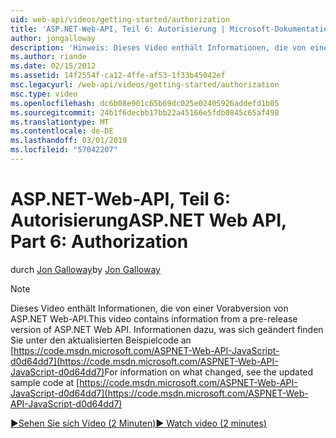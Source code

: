 ```yaml
---
uid: web-api/videos/getting-started/authorization
title: 'ASP.NET-Web-API, Teil 6: Autorisierung | Microsoft-Dokumentation'
author: jongalloway
description: 'Hinweis: Dieses Video enthält Informationen, die von einer Vorabversion von ASP.NET Web-API'
ms.author: riande
ms.date: 02/15/2012
ms.assetid: 14f2554f-ca12-4ffe-af53-1f33b45042ef
msc.legacyurl: /web-api/videos/getting-started/authorization
msc.type: video
ms.openlocfilehash: dc6b08e901c65b69dc025e02405926addefd1b05
ms.sourcegitcommit: 24b1f6decbb17bb22a45166e5fdb0845c65af498
ms.translationtype: MT
ms.contentlocale: de-DE
ms.lasthandoff: 03/01/2019
ms.locfileid: "57042207"
---
```

<a name="aspnet-web-api-part-6-authorization"></a><span data-ttu-id="cae57-103">ASP.NET-Web-API, Teil 6: Autorisierung</span><span class="sxs-lookup"><span data-stu-id="cae57-103">ASP.NET Web API, Part 6: Authorization</span></span>
====================
<span data-ttu-id="cae57-104">durch [Jon Galloway](https://github.com/jongalloway)</span><span class="sxs-lookup"><span data-stu-id="cae57-104">by [Jon Galloway](https://github.com/jongalloway)</span></span>

> [!NOTE]
> <span data-ttu-id="cae57-105">Dieses Video enthält Informationen, die von einer Vorabversion von ASP.NET Web-API.</span><span class="sxs-lookup"><span data-stu-id="cae57-105">This video contains information from a pre-release version of ASP.NET Web API.</span></span> <span data-ttu-id="cae57-106">Informationen dazu, was sich geändert finden Sie unter den aktualisierten Beispielcode an [https://code.msdn.microsoft.com/ASPNET-Web-API-JavaScript-d0d64dd7](https://code.msdn.microsoft.com/ASPNET-Web-API-JavaScript-d0d64dd7)</span><span class="sxs-lookup"><span data-stu-id="cae57-106">For information on what changed, see the updated sample code at [https://code.msdn.microsoft.com/ASPNET-Web-API-JavaScript-d0d64dd7](https://code.msdn.microsoft.com/ASPNET-Web-API-JavaScript-d0d64dd7)</span></span>

[<span data-ttu-id="cae57-107">&#9654;Sehen Sie sich Video (2 Minuten)</span><span class="sxs-lookup"><span data-stu-id="cae57-107">&#9654; Watch video (2 minutes)</span></span>](https://channel9.msdn.com/Blogs/ASP-NET-Site-Videos/authorization)
